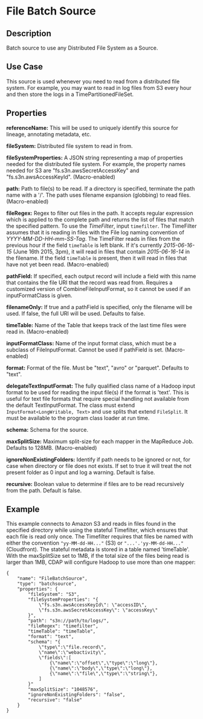 # File Batch Source


Description
-----------
Batch source to use any Distributed File System as a Source.


Use Case
--------
This source is used whenever you need to read from a distributed file system.
For example, you may want to read in log files from S3 every hour and then store
the logs in a TimePartitionedFileSet.


Properties
----------
**referenceName:** This will be used to uniquely identify this source for lineage, annotating metadata, etc.

**fileSystem:** Distributed file system to read in from.

**fileSystemProperties:** A JSON string representing a map of properties
needed for the distributed file system.
For example, the property names needed for S3 are "fs.s3n.awsSecretAccessKey"
and "fs.s3n.awsAccessKeyId". (Macro-enabled)

**path:** Path to file(s) to be read. If a directory is specified,
terminate the path name with a '/'. The path uses filename expansion (globbing) to read files. (Macro-enabled)

**fileRegex:** Regex to filter out files in the path. It accepts regular expression which is applied to the complete
path and returns the list of files that match the specified pattern.
To use the *TimeFilter*, input ``timefilter``. The TimeFilter assumes that it is
reading in files with the File log naming convention of *YYYY-MM-DD-HH-mm-SS-Tag*.
The TimeFilter reads in files from the previous hour if the field ``timeTable`` is
left blank. If it's currently *2015-06-16-15* (June 16th 2015, 3pm), it will read
in files that contain *2015-06-16-14* in the filename. If the field ``timeTable`` is
present, then it will read in files that have not yet been read. (Macro-enabled)

**pathField:** If specified, each output record will include a field with this name that contains the file URI
that the record was read from. Requires a customized version of CombineFileInputFormat, so it cannot be used if
an inputFormatClass is given.

**filenameOnly:** If true and a pathField is specified, only the filename will be used.
If false, the full URI will be used. Defaults to false.

**timeTable:** Name of the Table that keeps track of the last time files
were read in. (Macro-enabled)

**inputFormatClass:** Name of the input format class, which must be a subclass of FileInputFormat.
Cannot be used if pathField is set. (Macro-enabled)

**format:** Format of the file. Must be "text", "avro" or "parquet". Defaults to "text".

**delegateTextInputFormat:** The fully qualified class name of a Hadoop input format to be used for reading
the input file(s) if the format is 'text'. This is useful for text file formats that require special handling
not available from the default TextInputFormat. The class must extend ``InputFormat<LongWritable, Text>`` and use
splits that extend ``FileSplit``. It must be available to the program class loader at run time.

**schema:** Schema for the source.

**maxSplitSize:** Maximum split-size for each mapper in the MapReduce Job. Defaults to 128MB. (Macro-enabled)

**ignoreNonExistingFolders:** Identify if path needs to be ignored or not, for case when directory or file does not
exists. If set to true it will treat the not present folder as 0 input and log a warning. Default is false.

**recursive:** Boolean value to determine if files are to be read recursively from the path. Default is false.

Example
-------
This example connects to Amazon S3 and reads in files found in the specified directory while
using the stateful Timefilter, which ensures that each file is read only once. The Timefilter
requires that files be named with either the convention ``"yy-MM-dd-HH..."`` (S3) or ``"...'.'yy-MM-dd-HH..."``
(Cloudfront). The stateful metadata is stored in a table named 'timeTable'. With the maxSplitSize
set to 1MB, if the total size of the files being read is larger than 1MB, CDAP will
configure Hadoop to use more than one mapper:

    {
        "name": "FileBatchSource",
        "type": "batchsource",
        "properties": {
            "fileSystem": "S3",
            "fileSystemProperties": "{
                \"fs.s3n.awsAccessKeyId\": \"accessID\",
                \"fs.s3n.awsSecretAccessKey\": \"accessKey\"
            }",
            "path": "s3n://path/to/logs/",
            "fileRegex": "timefilter",
            "timeTable": "timeTable",
            "format": "text",
            "schema": "{
                \"type\":\"file.record\",
                \"name\":\"webactivity\",
                \"fields\":[
                    {\"name\":\"offset\",\"type\":\"long\"},
                    {\"name\":\"body\",\"type\":\"long\"},
                    {\"name\":\"file\",\"type\":\"string\"},
                ]
            }"
            "maxSplitSize": "1048576",
            "ignoreNonExistingFolders": "false",
            "recursive": "false"
        }
    }
